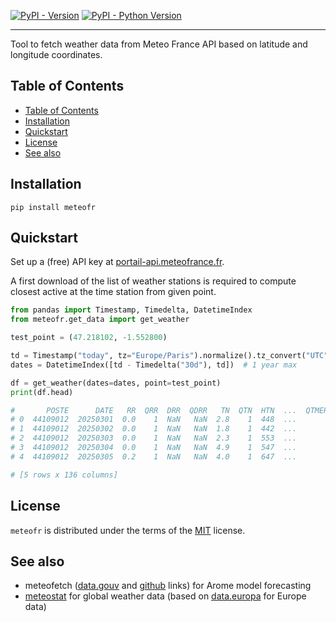 [![PyPI - Version](https://img.shields.io/pypi/v/meteofr.svg)](https://pypi.org/project/meteofr)
[![PyPI - Python Version](https://img.shields.io/pypi/pyversions/meteofr.svg)](https://pypi.org/project/meteofr)

-----

Tool to fetch weather data from Meteo France API based on latitude and longitude coordinates.

## Table of Contents

- [Table of Contents](#table-of-contents)
- [Installation](#installation)
- [Quickstart](#quickstart)
- [License](#license)
- [See also](#see-also)

## Installation

```console
pip install meteofr
```

## Quickstart

Set up a (free) API key at [portail-api.meteofrance.fr](https://portail-api.meteofrance.fr/web/fr/api/DonneesPubliquesClimatologie).

A first download of the list of weather stations is required to compute closest active at the time station from given point.

```python
from pandas import Timestamp, Timedelta, DatetimeIndex
from meteofr.get_data import get_weather

test_point = (47.218102, -1.552800)

td = Timestamp("today", tz="Europe/Paris").normalize().tz_convert("UTC")
dates = DatetimeIndex([td - Timedelta("30d"), td])  # 1 year max

df = get_weather(dates=dates, point=test_point)
print(df.head)

#       POSTE      DATE   RR  QRR  DRR  QDRR   TN  QTN  HTN  ...  QTMERMAX  TMERMIN  QTMERMIN  HNEIGEF  QHNEIGEF  NEIGETOTX  QNEIGETOTX  NEIGETOT06  QNEIGETOT06  
# 0  44109012  20250301  0.0    1  NaN   NaN  2.8    1  448  ...       NaN      NaN       NaN      NaN       NaN        NaN         NaN         NaN          NaN  
# 1  44109012  20250302  0.0    1  NaN   NaN  1.8    1  442  ...       NaN      NaN       NaN      NaN       NaN        NaN         NaN         NaN          NaN  
# 2  44109012  20250303  0.0    1  NaN   NaN  2.3    1  553  ...       NaN      NaN       NaN      NaN       NaN        NaN         NaN         NaN          NaN  
# 3  44109012  20250304  0.0    1  NaN   NaN  4.9    1  547  ...       NaN      NaN       NaN      NaN       NaN        NaN         NaN         NaN          NaN  
# 4  44109012  20250305  0.2    1  NaN   NaN  4.0    1  647  ...       NaN      NaN       NaN      NaN       NaN        NaN         NaN         NaN          NaN  

# [5 rows x 136 columns]
```

## License

`meteofr` is distributed under the terms of the [MIT](https://spdx.org/licenses/MIT.html) license.

## See also

- meteofetch ([data.gouv](https://www.data.gouv.fr/fr/reuses/meteofetch/) and [github](https://github.com/CyrilJl/MeteoFetch) links) for Arome model forecasting
- [meteostat](https://dev.meteostat.net/) for global weather data (based on [data.europa](.eu/data/datasets) for Europe data)
